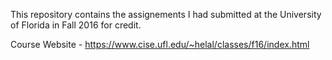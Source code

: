 This repository contains the assignements I had submitted at the University of Florida in Fall 2016 for credit.

Course Website - https://www.cise.ufl.edu/~helal/classes/f16/index.html
